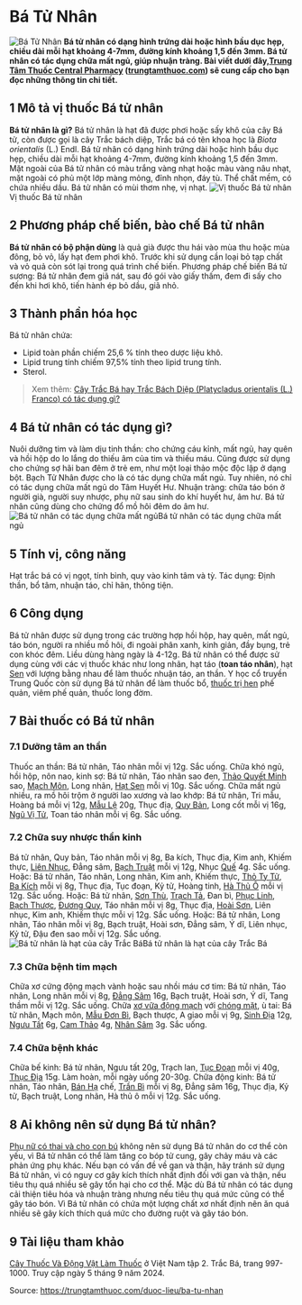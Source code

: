# Bá Tử Nhân

![Bá Tử Nhân](https://trungtamthuoc.com/images/others/ba-tu-nhan-3215.jpg)
**Bá tử nhân có dạng hình trứng dài hoặc hình bầu dục hẹp, chiều dài mỗi hạt khoảng 4-7mm, đường kính khoảng 1,5 đến 3mm. Bá tử nhân có tác dụng chữa mất ngủ, giúp nhuận tràng. Bài viết dưới đây,[Trung Tâm Thuốc Central Pharmacy](https://trungtamthuoc.com/ "Trung Tâm Thuốc Central Pharmacy") ([trungtamthuoc.com](https://trungtamthuoc.com/ "trungtamthuoc.com")) sẽ cung cấp cho bạn đọc những thông tin chi tiết.**
##  1 Mô tả vị thuốc Bá tử nhân
**Bá tử nhân là gì?** Bá tử nhân là hạt đã được phơi hoặc sấy khô của cây Bá tử, còn được gọi là cây Trắc bách diệp, Trắc bá có tên khoa học là _Biota orientalis_ (L.) Endl.
Bá tử nhân có dạng hình trứng dài hoặc hình bầu dục hẹp, chiều dài mỗi hạt khoảng 4-7mm, đường kính khoảng 1,5 đến 3mm.
Mặt ngoài của Bá tử nhân có màu trắng vàng nhạt hoặc màu vàng nâu nhạt, mặt ngoài có phủ một lớp màng mỏng, đỉnh nhọn, đáy tù.
Thể chất mềm, có chứa nhiều dầu.
Bá tử nhân có mùi thơm nhẹ, vị nhạt.
![Vị thuốc Bá tử nhân](https://trungtamthuoc.com/images/item/ba-tu-nhan-0.jpg)Vị thuốc Bá tử nhân
##  2 Phương pháp chế biến, bào chế Bá tử nhân
**Bá tử nhân có bộ phận dùng** là quả già được thu hái vào mùa thu hoặc mùa đông, bỏ vỏ, lấy hạt đem phơi khô. Trước khi sử dụng cần loại bỏ tạp chất và vỏ quả còn sót lại trong quá trình chế biến.
Phương pháp chế biến Bá tử sương: Bá tử nhân đem giã nát, sau đó gói vào giấy thấm, đem đi sấy cho đến khi hơi khô, tiến hành ép bỏ dầu, giã nhỏ.
##  3 Thành phần hóa học
Bá tử nhân chứa:
  * Lipid toàn phần chiếm 25,6 % tính theo dược liệu khô.
  * Lipid trung tính chiếm 97,5% tính theo lipid trung tính.
  * Sterol.


> Xem thêm: [Cây Trắc Bá hay Trắc Bách Diệp (Platycladus orientalis (L.) Franco) có tác dụng gì?](https://trungtamthuoc.com/duoc-lieu/trac-ba-1)
##  4 Bá tử nhân có tác dụng gì?
Nuôi dưỡng tim và làm dịu tinh thần: cho chứng cáu kỉnh, mất ngủ, hay quên và hồi hộp do lo lắng do thiếu âm của tim và thiếu máu. Cũng được sử dụng cho chứng sợ hãi ban đêm ở trẻ em, như một loại thảo mộc độc lập ở dạng bột.
Bạch Tử Nhân được cho là có tác dụng chữa mất ngủ. Tuy nhiên, nó chỉ có tác dụng chữa mất ngủ do Tâm Huyết Hư.
Nhuận tràng: chữa táo bón ở người già, người suy nhược, phụ nữ sau sinh do khí huyết hư, âm hư.
Bá tử nhân cũng dùng cho chứng đổ mồ hôi đêm do âm hư.
![Bá tử nhân có tác dụng chữa mất ngủ](https://trungtamthuoc.com/images/item/ba-tu-nhan-1.jpg)Bá tử nhân có tác dụng chữa mất ngủ
##  5 Tính vị, công năng
Hạt trắc bá có vị ngọt, tính bình, quy vào kinh tâm và tỳ.
Tác dụng: Định thần, bổ tâm, nhuận táo, chỉ hãn, thông tiện.
##  6 Công dụng
Bá tử nhân được sử dụng trong các trường hợp hồi hộp, hay quên, mất ngủ, táo bón, người ra nhiều mồ hôi, đi ngoài phân xanh, kinh giản, đầy bụng, trẻ con khóc đêm.
Liều dùng hàng ngày là 4-12g.
Bá tử nhân có thể được sử dụng cùng với các vị thuốc khác như long nhãn, hạt táo (**toan táo nhân**), hạt [Sen](https://trungtamthuoc.com/hoat-chat/sen "Sen") với lượng bằng nhau để làm thuốc nhuận táo, an thần.
Y học cổ truyền Trung Quốc còn sử dụng Bá tử nhân để làm thuốc bổ, [thuốc trị hen](https://trungtamthuoc.com/thuoc-tri-hen "thuốc trị hen") phế quản, viêm phế quản, thuốc long đờm.
##  7 Bài thuốc có Bá tử nhân
### 7.1 Dưỡng tâm an thần
Thuốc an thần: Bá tử nhân, Táo nhân mỗi vị 12g. Sắc uống.
Chữa khó ngủ, hồi hộp, nôn nao, kinh sợ: Bá tử nhân, Táo nhân sao đen, [Thảo Quyết Minh](https://trungtamthuoc.com/hoat-chat/thao-quyet-minh "Thảo Quyết Minh") sao, [Mạch Môn](https://trungtamthuoc.com/duoc-lieu/mach-mon "Mạch Môn"), Long nhãn, [Hạt Sen](https://trungtamthuoc.com/duoc-lieu/lien-nhuc "Hạt Sen") mỗi vị 10g. Sắc uống.
Chữa mất ngủ nhiều, ra mồ hôi trộm ở người lao xương và lao khớp: Bá tử nhân, Tri mẫu, Hoàng bá mỗi vị 12g, [Mẫu Lệ](https://trungtamthuoc.com/hoat-chat/mau-le "Mẫu Lệ") 20g, Thục địa, [Quy Bản](https://trungtamthuoc.com/hoat-chat/quy-ban "Quy Bản"), Long cốt mỗi vị 16g, [Ngũ Vị Tử](https://trungtamthuoc.com/hoat-chat/ngu-vi-tu "Ngũ Vị Tử"), Toan táo nhân mỗi vị 6g. Sắc uống.
### 7.2 Chữa suy nhược thần kinh
Bá tử nhân, Quy bản, Táo nhân mỗi vị 8g, Ba kích, Thục địa, Kim anh, Khiếm thực, [Liên Nhục](https://trungtamthuoc.com/duoc-lieu/lien-nhuc "Liên Nhục"), Đẳng sâm, [Bạch Truật](https://trungtamthuoc.com/duoc-lieu/bach-truat-46 "Bạch Truật") mỗi vị 12g, Nhục [Quế](https://trungtamthuoc.com/hoat-chat/que "Quế") 4g. Sắc uống.
Hoặc: Bá tử nhân, Táo nhân, Long nhãn, Kim anh, Khiếm thực, [Thỏ Ty Tử](https://trungtamthuoc.com/hoat-chat/tho-ty-tu "Thỏ Ty Tử"), [Ba Kích](https://trungtamthuoc.com/duoc-lieu/ba-kich-27 "Ba Kích") mỗi vị 8g, Thục địa, Tục đoạn, Kỷ tử, Hoàng tinh, [Hà Thủ Ô](https://trungtamthuoc.com/duoc-lieu/ha-thu-o "Hà Thủ Ô") mỗi vị 12g. Sắc uống.
Hoặc: Bá tử nhân, [Sơn Thù](https://trungtamthuoc.com/hoat-chat/son-thu "Sơn Thù"), [Trạch Tả](https://trungtamthuoc.com/hoat-chat/trach-ta "Trạch Tả"), Đan bì, [Phục Linh](https://trungtamthuoc.com/hoat-chat/phuc-linh "Phục Linh"), [Bạch Thược](https://trungtamthuoc.com/duoc-lieu/bach-thuoc "Bạch Thược"), [Đương Quy](https://trungtamthuoc.com/hoat-chat/duong-quy "Đương Quy"), Táo nhân mỗi vị 8g, Thục địa, [Hoài Sơn](https://trungtamthuoc.com/hoat-chat/hoai-son "Hoài Sơn"), Liên nhục, Kim anh, Khiếm thực mỗi vị 12g. Sắc uống.
Hoặc: Bá tử nhân, Long nhãn, Táo nhân mỗi vị 8g, Bạch truật, Hoài sơn, Đẳng sâm, Ý dĩ, Liên nhục, Kỷ tử, Đậu đen sao mỗi vị 12g. Sắc uống.
![Bá tử nhân là hạt của cây Trắc Bá](https://trungtamthuoc.com/images/item/ba-tu-nhan-2.jpg)Bá tử nhân là hạt của cây Trắc Bá
### 7.3 Chữa bệnh tim mạch
Chữa xơ cứng động mạch vành hoặc sau nhồi máu cơ tim: Bá tử nhân, Táo nhân, Long nhãn mỗi vị 8g, [Đẳng Sâm](https://trungtamthuoc.com/duoc-lieu/dang-sam "Đẳng Sâm") 16g, Bạch truật, Hoài sơn, Ý dĩ, Tang thầm mỗi vị 12g. Sắc uống.
Chữa [xơ vữa động mạch](https://trungtamthuoc.com/bai-viet/vua-xo-dong-mach "xơ vữa động mạch") với [chóng mặt](https://trungtamthuoc.com/bai-viet/chong-mat "chóng mặt"), ù tai: Bá tử nhân, Mạch môn, [Mẫu Đơn Bì](https://trungtamthuoc.com/hoat-chat/mau-don-bi "Mẫu Đơn Bì"), Bạch thược, A giao mỗi vị 9g, [Sinh Địa](https://trungtamthuoc.com/hoat-chat/sinh-dia "Sinh Địa") 12g, [Ngưu Tất](https://trungtamthuoc.com/hoat-chat/nguu-tat "Ngưu Tất") 6g, [Cam Thảo](https://trungtamthuoc.com/duoc-lieu/cam-thao-32 "Cam Thảo") 4g, [Nhân Sâm](https://trungtamthuoc.com/duoc-lieu/nhan-sam "Nhân Sâm") 3g. Sắc uống.
### 7.4 Chữa bệnh khác
Chữa bế kinh: Bá tử nhân, Ngưu tất 20g, Trạch lan, [Tục Đoạn](https://trungtamthuoc.com/duoc-lieu/tuc-doan "Tục Đoạn") mỗi vị 40g, [Thục Địa](https://trungtamthuoc.com/hoat-chat/thuc-dia "Thục Địa") 15g. Làm hoàn, mỗi ngày uống 20-30g.
Chữa động kinh: Bá tử nhân, Táo nhân, [Bán Hạ](https://trungtamthuoc.com/duoc-lieu/ban-ha-58 "Bán Hạ") chế, [Trần Bì](https://trungtamthuoc.com/hoat-chat/tran-bi "Trần Bì") mỗi vị 8g, Đẳng sâm 16g, Thục địa, Kỷ tử, Bạch truật, Long nhãn, Hà thủ ô mỗi vị 12g. Sắc uống.
##  8 Ai không nên sử dụng Bá tử nhân?
[Phụ nữ có thai và cho con bú](https://trungtamthuoc.com/bai-viet/dung-thuoc-o-phu-nu-trong-giai-doan-mang-thai-va-cho-con-bu "phụ nữ có thai và cho con bú") không nên sử dụng Bá tử nhân do cơ thể còn yếu, vì Bá tử nhân có thể làm tăng co bóp tử cung, gây chảy máu và các phản ứng phụ khác.
Nếu bạn có vấn đề về gan và thận, hãy tránh sử dụng Bá tử nhân, vì có nguy cơ gây kích thích nhất định đối với gan và thận, nếu tiêu thụ quá nhiều sẽ gây tổn hại cho cơ thể.
Mặc dù Bá tử nhân có tác dụng cải thiện tiêu hóa và nhuận tràng nhưng nếu tiêu thụ quá mức cũng có thể gây táo bón. Vì Bá tử nhân có chứa một lượng chất xơ nhất định nên ăn quá nhiều sẽ gây kích thích quá mức cho đường ruột và gây táo bón.
##  9 Tài liệu tham khảo
[Cây Thuốc Và Động Vật Làm Thuốc](https://trungtamthuoc.com/bai-viet/doc-online-va-tai-mien-phi-pdf-sach-cay-thuoc-va-dong-vat-lam-thuoc-o-viet-nam "Cây Thuốc Và Động Vật Làm Thuốc") ở Việt Nam tập 2. Trắc Bá, trang 997-1000. Truy cập ngày 5 tháng 9 năm 2024.


Source: https://trungtamthuoc.com/duoc-lieu/ba-tu-nhan